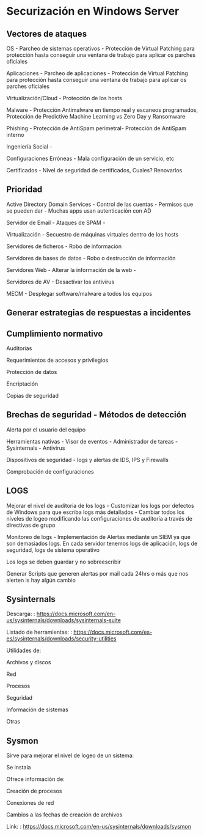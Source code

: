# Securización en Windows Server

## Vectores de ataques

OS - Parcheo de sistemas operativos - Protección de Virtual Patching para protección hasta conseguir una ventana de trabajo para aplicar os parches oficiales

Aplicaciones - Parcheo de aplicaciones - Protección de Virtual Patching para protección hasta conseguir una ventana de trabajo para aplicar os parches oficiales

Virtualización/Cloud - Protección de los hosts

Malware - Protección Antimalware en tiempo real y escaneos programados, Protección de Predictive Machine Learning vs Zero Day y Ransomware

Phishing - Protección de AntiSpam perimetral- Protección de AntiSpam interno

Ingeniería Social - 

Configuraciones Erróneas - Mala configuración de un servicio, etc

Certificados - Nivel de seguridad de certificados, Cuales? Renovarlos

## Prioridad 

Active Directory Domain Services - Control de las cuentas - Permisos que se pueden dar - Muchas apps usan autenticación con AD

Servidor de Email - Ataques de SPAM - 

Virtualización - Secuestro de máquinas virtuales dentro de los hosts

Servidores de ficheros - Robo de información 

Servidores de bases de datos - Robo o destrucción de información

Servidores Web - Alterar la información de la web - 

Servidores de AV - Desactivar los antivirus 

MECM - Desplegar software/malware a todos los equipos

## Generar estrategias de respuestas a incidentes

## Cumplimiento normativo 

Auditorías

Requerimientos de accesos y privilegios

Protección de datos

Encriptación

Copias de seguridad

## Brechas de seguridad - Métodos de detección

Alerta por el usuario del equipo

Herramientas nativas - Visor de eventos - Administrador de tareas - Sysinternals - Antivirus

Dispositivos de seguridad - logs y alertas de IDS, IPS y Firewalls

Comprobación de configuraciones

## LOGS

Mejorar el nivel de auditoria de los logs - Customizar los logs por defectos de Windows para que escriba logs más detallados - Cambiar todos los niveles de logeo modificando las configuraciones de auditoría a través de directivas de grupo

Monitoreo de logs - Implementación de Alertas mediante un SIEM ya que son demasiados logs. En cada servidor tenemos logs de aplicación, logs de seguridad, logs de sistema operativo

Los logs se deben guardar y no sobreescribir

Generar Scripts que generen alertas por mail cada 24hrs o más que nos alerten is hay algún cambio

## Sysinternals

Descarga: : https://docs.microsoft.com/en-us/sysinternals/downloads/sysinternals-suite

Listado de herramientas: : https://docs.microsoft.com/es-es/sysinternals/downloads/security-utilities

Utilidades de:

Archivos y discos

Red

Procesos

Seguridad

Información de sistemas

Otras

## Sysmon

Sirve para mejorar el nivel de logeo de un sistema:

Se instala

Ofrece información de: 

Creación de procesos

Conexiones de red

Cambios a las fechas de creación de archivos

Link: : https://docs.microsoft.com/en-us/sysinternals/downloads/sysmon


